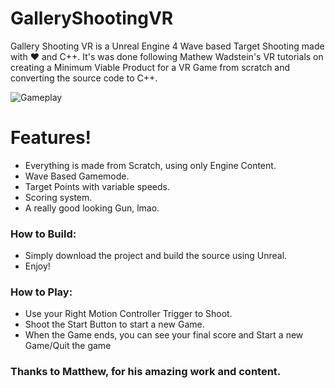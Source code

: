 # GalleryShootingVR

Gallery Shooting VR is a Unreal Engine 4 Wave based Target Shooting made with ❤️ and C++.
It's was done following Mathew Wadstein's VR tutorials on creating a Minimum Viable Product for a VR Game from scratch and 
converting the source code to C++.

![Gameplay](https://media.giphy.com/media/OOSp4IMMmus8prcyAe/giphy.gif)

# Features!

  - Everything is made from Scratch, using only Engine Content.
  - Wave Based Gamemode.
  - Target Points with variable speeds.
  - Scoring system.
  - A really good looking Gun, lmao.

  ### How to Build:

* Simply download the project and build the source using Unreal.
* Enjoy!

### How to Play:

* Use your Right Motion Controller Trigger to Shoot.
* Shoot the Start Button to start a new Game.
* When the Game ends, you can see your final score and Start a new Game/Quit the game

### Thanks to Matthew, for his amazing work and content.
